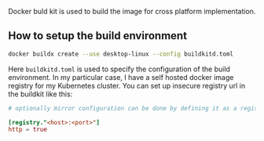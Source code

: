 Docker buld kit is used to build the image for cross platform implementation.

## How to setup the build environment

```bash
docker buildx create --use desktop-linux --config buildkitd.toml
```

Here `buildkitd.toml` is used to specify the configuration of the build environment. In my particular case, I have a self hosted docker image registry for my Kubernetes cluster. You can set up insecure registry url in the buildkit like this:

```toml
# optionally mirror configuration can be done by defining it as a registry.

[registry."<host>:<port>"]
http = true
```

